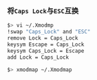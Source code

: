 ### 将```Caps Lock```与```ESC```互换
```bash
$> vi ~/.Xmodmp
!swap "Caps_Lock" and "ESC"                                                     
remove Lock = Caps_Lock
keysym Escape = Caps_Lock
keysym Caps_Lock = Escape
add Lock = Caps_Lock

$> xmodmap ~/.Xmodmap
```
